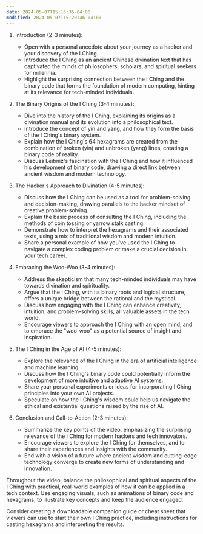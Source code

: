 ```yaml
---
date: 2024-05-07T15:16:35-04:00
modified: 2024-05-07T15:20:46-04:00
---
```

1. Introduction (2-3 minutes):
   - Open with a personal anecdote about your journey as a hacker and your discovery of the I Ching.
   - Introduce the I Ching as an ancient Chinese divination text that has captivated the minds of philosophers, scholars, and spiritual seekers for millennia.
   - Highlight the surprising connection between the I Ching and the binary code that forms the foundation of modern computing, hinting at its relevance for tech-minded individuals.

2. The Binary Origins of the I Ching (3-4 minutes):
   - Dive into the history of the I Ching, explaining its origins as a divination manual and its evolution into a philosophical text.
   - Introduce the concept of yin and yang, and how they form the basis of the I Ching's binary system.
   - Explain how the I Ching's 64 hexagrams are created from the combination of broken (yin) and unbroken (yang) lines, creating a binary code of reality.
   - Discuss Leibniz's fascination with the I Ching and how it influenced his development of binary code, drawing a direct link between ancient wisdom and modern technology.

3. The Hacker's Approach to Divination (4-5 minutes):
   - Discuss how the I Ching can be used as a tool for problem-solving and decision-making, drawing parallels to the hacker mindset of creative problem-solving.
   - Explain the basic process of consulting the I Ching, including the methods of coin tossing or yarrow stalk casting.
   - Demonstrate how to interpret the hexagrams and their associated texts, using a mix of traditional wisdom and modern intuition.
   - Share a personal example of how you've used the I Ching to navigate a complex coding problem or make a crucial decision in your tech career.

4. Embracing the Woo-Woo (3-4 minutes):
   - Address the skepticism that many tech-minded individuals may have towards divination and spirituality.
   - Argue that the I Ching, with its binary roots and logical structure, offers a unique bridge between the rational and the mystical.
   - Discuss how engaging with the I Ching can enhance creativity, intuition, and problem-solving skills, all valuable assets in the tech world.
   - Encourage viewers to approach the I Ching with an open mind, and to embrace the "woo-woo" as a potential source of insight and inspiration.

5. The I Ching in the Age of AI (4-5 minutes):
   - Explore the relevance of the I Ching in the era of artificial intelligence and machine learning.
   - Discuss how the I Ching's binary code could potentially inform the development of more intuitive and adaptive AI systems.
   - Share your personal experiments or ideas for incorporating I Ching principles into your own AI projects.
   - Speculate on how the I Ching's wisdom could help us navigate the ethical and existential questions raised by the rise of AI.

6. Conclusion and Call-to-Action (2-3 minutes):
   - Summarize the key points of the video, emphasizing the surprising relevance of the I Ching for modern hackers and tech innovators.
   - Encourage viewers to explore the I Ching for themselves, and to share their experiences and insights with the community.
   - End with a vision of a future where ancient wisdom and cutting-edge technology converge to create new forms of understanding and innovation.

Throughout the video, balance the philosophical and spiritual aspects of the I Ching with practical, real-world examples of how it can be applied in a tech context. Use engaging visuals, such as animations of binary code and hexagrams, to illustrate key concepts and keep the audience engaged.

Consider creating a downloadable companion guide or cheat sheet that viewers can use to start their own I Ching practice, including instructions for casting hexagrams and interpreting the results.